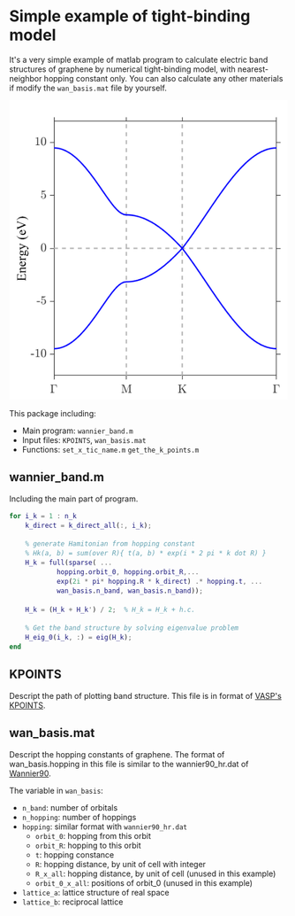 Simple example of tight-binding model
=======================================
It's a very simple example of matlab program to calculate electric band 
structures of graphene by numerical tight-binding model, with nearest-neighbor 
hopping constant only.
You can also calculate any other materials if modify the `wan_basis.mat` file by 
yourself. 

![image](https://github.com/angushphys/simple_tight_binding_example/blob/main/graphene_band.png)

This package including:

* Main program: `wannier_band.m`
* Input files: `KPOINTS`, `wan_basis.mat`
* Functions: `set_x_tic_name.m` `get_the_k_points.m`

## wannier_band.m
Including the main part of program.

``` matlab
for i_k = 1 : n_k
    k_direct = k_direct_all(:, i_k);

    % generate Hamitonian from hopping constant
    % Hk(a, b) = sum(over R){ t(a, b) * exp(i * 2 pi * k dot R) }
    H_k = full(sparse( ...
            hopping.orbit_0, hopping.orbit_R,...
            exp(2i * pi* hopping.R * k_direct) .* hopping.t, ...
            wan_basis.n_band, wan_basis.n_band));

    H_k = (H_k + H_k') / 2;  % H_k = H_k + h.c.
 
    % Get the band structure by solving eigenvalue problem
    H_eig_0(i_k, :) = eig(H_k);
end
```

## KPOINTS
Descript the path of plotting band structure.
This file is in format of [VASP's KPOINTS](https://www.vasp.at/wiki/index.php/KPOINTS).

## wan_basis.mat
Descript the hopping constants of graphene.
The format of wan_basis.hopping in this file is similar to the 
wannier90_hr.dat of [Wannier90](http://www.wannier.org/).

The variable in `wan_basis`:
* `n_band`: number of orbitals
* `n_hopping`: number of hoppings
* `hopping`: similar format with `wannier90_hr.dat`
  * `orbit_0`: hopping from this orbit
  * `orbit_R`: hopping to this orbit
  * `t`: hopping constance
  * `R`: hopping distance, by unit of cell with integer
  * `R_x_all`: hopping distance, by unit of cell (unused in this example)
  * `orbit_0_x_all`: positions of orbit_0 (unused in this example)
* `lattice_a`: lattice structure of real space
* `lattice_b`: reciprocal lattice
